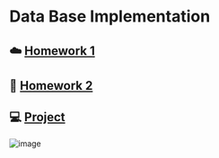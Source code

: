 # Data Base Implementation
## :cloud: [Homework 1](./Homework1)
## :art: [Homework 2](./Homework2)
## :computer: [Project](./Project)

![image](https://github.com/EdwinInAu/Fork_File_CS-Notes/blob/master/Smile.png)
